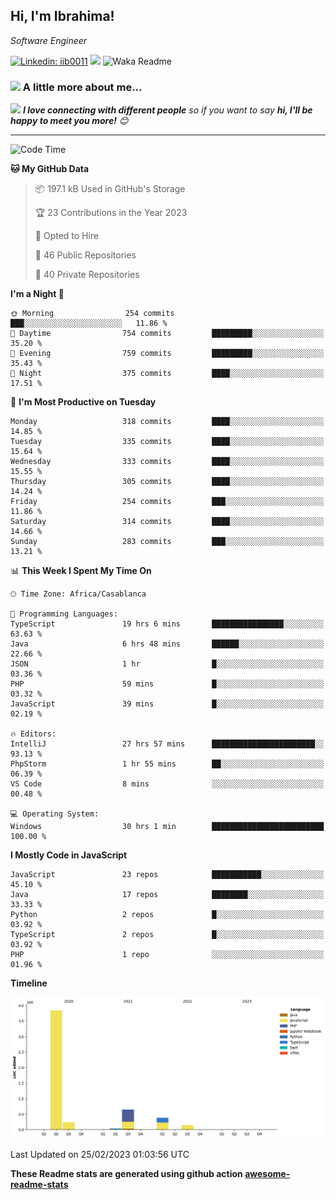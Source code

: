 <h2>Hi, I'm Ibrahima! </h2>
<p><em>Software Engineer 
</em></p>


[![Linkedin: iib0011](https://img.shields.io/badge/-iib0011-blue?style=flat-square&logo=Linkedin&logoColor=white&link=https://www.linkedin.com/in/iib0011/)](https://www.linkedin.com/in/iib0011/)
![](https://visitor-badge.glitch.me/badge?page_id=iib0011)
![Waka Readme](https://github.com/iib0011/iib0011/workflows/Waka%20Readme/badge.svg)


### <img src="https://media.giphy.com/media/VgCDAzcKvsR6OM0uWg/giphy.gif" width="50"> A little more about me...  


<img src="https://media.giphy.com/media/LnQjpWaON8nhr21vNW/giphy.gif" width="60"> <em><b>I love connecting with different people</b> so if you want to say <b>hi, I'll be happy to meet you more!</b> 😊</em>

---
<!--START_SECTION:waka-->
![Code Time](http://img.shields.io/badge/Code%20Time-1%2C858%20hrs%2035%20mins-blue)

**🐱 My GitHub Data** 

> 📦 197.1 kB Used in GitHub's Storage 
 > 
> 🏆 23 Contributions in the Year 2023
 > 
> 💼 Opted to Hire
 > 
> 📜 46 Public Repositories 
 > 
> 🔑 40 Private Repositories 
 > 
**I'm a Night 🦉** 

```text
🌞 Morning                254 commits         ███░░░░░░░░░░░░░░░░░░░░░░   11.86 % 
🌆 Daytime                754 commits         █████████░░░░░░░░░░░░░░░░   35.20 % 
🌃 Evening                759 commits         █████████░░░░░░░░░░░░░░░░   35.43 % 
🌙 Night                  375 commits         ████░░░░░░░░░░░░░░░░░░░░░   17.51 % 
```
📅 **I'm Most Productive on Tuesday** 

```text
Monday                   318 commits         ████░░░░░░░░░░░░░░░░░░░░░   14.85 % 
Tuesday                  335 commits         ████░░░░░░░░░░░░░░░░░░░░░   15.64 % 
Wednesday                333 commits         ████░░░░░░░░░░░░░░░░░░░░░   15.55 % 
Thursday                 305 commits         ████░░░░░░░░░░░░░░░░░░░░░   14.24 % 
Friday                   254 commits         ███░░░░░░░░░░░░░░░░░░░░░░   11.86 % 
Saturday                 314 commits         ████░░░░░░░░░░░░░░░░░░░░░   14.66 % 
Sunday                   283 commits         ███░░░░░░░░░░░░░░░░░░░░░░   13.21 % 
```


📊 **This Week I Spent My Time On** 

```text
🕑︎ Time Zone: Africa/Casablanca

💬 Programming Languages: 
TypeScript               19 hrs 6 mins       ████████████████░░░░░░░░░   63.63 % 
Java                     6 hrs 48 mins       ██████░░░░░░░░░░░░░░░░░░░   22.66 % 
JSON                     1 hr                █░░░░░░░░░░░░░░░░░░░░░░░░   03.36 % 
PHP                      59 mins             █░░░░░░░░░░░░░░░░░░░░░░░░   03.32 % 
JavaScript               39 mins             █░░░░░░░░░░░░░░░░░░░░░░░░   02.19 % 

🔥 Editors: 
IntelliJ                 27 hrs 57 mins      ███████████████████████░░   93.13 % 
PhpStorm                 1 hr 55 mins        ██░░░░░░░░░░░░░░░░░░░░░░░   06.39 % 
VS Code                  8 mins              ░░░░░░░░░░░░░░░░░░░░░░░░░   00.48 % 

💻 Operating System: 
Windows                  30 hrs 1 min        █████████████████████████   100.00 % 
```

**I Mostly Code in JavaScript** 

```text
JavaScript               23 repos            ███████████░░░░░░░░░░░░░░   45.10 % 
Java                     17 repos            ████████░░░░░░░░░░░░░░░░░   33.33 % 
Python                   2 repos             █░░░░░░░░░░░░░░░░░░░░░░░░   03.92 % 
TypeScript               2 repos             █░░░░░░░░░░░░░░░░░░░░░░░░   03.92 % 
PHP                      1 repo              ░░░░░░░░░░░░░░░░░░░░░░░░░   01.96 % 
```



**Timeline**

![Lines of Code chart](https://raw.githubusercontent.com/iib0011/iib0011/master/assets/bar_graph.png)


 Last Updated on 25/02/2023 01:03:56 UTC
<!--END_SECTION:waka-->

**These Readme stats are generated using github action [awesome-readme-stats](https://github.com/iib0011/waka-readme-stats)**
